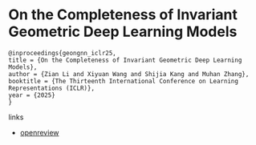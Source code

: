 # On the Completeness of Invariant Geometric Deep Learning Models

```
@inproceedings{geongnn_iclr25,
title = {On the Completeness of Invariant Geometric Deep Learning Models},
author = {Zian Li and Xiyuan Wang and Shijia Kang and Muhan Zhang},
booktitle = {The Thirteenth International Conference on Learning Representations (ICLR)},
year = {2025}
}
```

links
- [openreview](https://openreview.net/forum?id=52x04chyQs)
